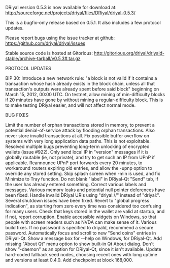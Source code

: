 DRiyal version 0.5.3 is now available for download at:
http://sourceforge.net/projects/driyal/files/DRiyal/driyal-0.5.3/

This is a bugfix-only release based on 0.5.1.
It also includes a few protocol updates.

Please report bugs using the issue tracker at github:
https://github.com/driyal/driyal/issues

Stable source code is hosted at Gitorious:
http://gitorious.org/driyal/driyald-stable/archive-tarball/v0.5.3#.tar.gz

PROTOCOL UPDATES

BIP 30: Introduce a new network rule: "a block is not valid if it contains a transaction whose hash already exists in the block chain, unless all that transaction's outputs were already spent before said block" beginning on March 15, 2012, 00:00 UTC.
On testnet, allow mining of min-difficulty blocks if 20 minutes have gone by without mining a regular-difficulty block. This is to make testing DRiyal easier, and will not affect normal mode.

BUG FIXES

Limit the number of orphan transactions stored in memory, to prevent a potential denial-of-service attack by flooding orphan transactions. Also never store invalid transactions at all.
Fix possible buffer overflow on systems with very long application data paths. This is not exploitable.
Resolved multiple bugs preventing long-term unlocking of encrypted wallets
(issue #922).
Only send local IP in "version" messages if it is globally routable (ie, not private), and try to get such an IP from UPnP if applicable.
Reannounce UPnP port forwards every 20 minutes, to workaround routers expiring old entries, and allow the -upnp option to override any stored setting.
Skip splash screen when -min is used, and fix Minimize to Tray function.
Do not blank "label" in DRiyal-Qt "Send" tab, if the user has already entered something.
Correct various labels and messages.
Various memory leaks and potential null pointer deferences have been fixed.
Handle invalid DRiyal URIs using "driyal://" instead of "driyal:".
Several shutdown issues have been fixed.
Revert to "global progress indication", as starting from zero every time was considered too confusing for many users.
Check that keys stored in the wallet are valid at startup, and if not, report corruption.
Enable accessible widgets on Windows, so that people with screen readers such as NVDA can make sense of it.
Various build fixes.
If no password is specified to driyald, recommend a secure password.
Automatically focus and scroll to new "Send coins" entries in DRiyal-Qt.
Show a message box for --help on Windows, for DRiyal-Qt.
Add missing "About Qt" menu option to show built-in Qt About dialog.
Don't show "-daemon" as an option for DRiyal-Qt, since it isn't available.
Update hard-coded fallback seed nodes, choosing recent ones with long uptime and versions at least 0.4.0.
Add checkpoint at block 168,000.
